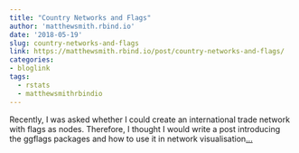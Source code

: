 ```yaml
---
title: "Country Networks and Flags"
author: 'matthewsmith.rbind.io'
date: '2018-05-19'
slug: country-networks-and-flags
link: https://matthewsmith.rbind.io/post/country-networks-and-flags/
categories:
- bloglink
tags:
  - rstats
  - matthewsmithrbindio
---
```


Recently, I was asked whether I could create an international trade network with flags as nodes. Therefore, I thought I would write a post introducing the ggflags packages and how to use it in network visualisation[... <i class="fas fa-external-link-alt"></i>](https://matthewsmith.rbind.io/post/country-networks-and-flags/)

